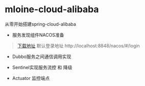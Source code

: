 # mloine-cloud-alibaba
从零开始搭建spring-cloud-alibaba

+ 服务发现组件NACOS准备 
 >[下载地址](https://github.com/alibaba/nacos/releases/download/1.1.4/nacos-server-1.1.4.zip)
>默认登录地址 http://localhost:8848/nacos/#/login

+ Dubbo服务之间通信调用实现

+ Sentinel实现服务流控 和 降级

+ Actuator 监控端点
